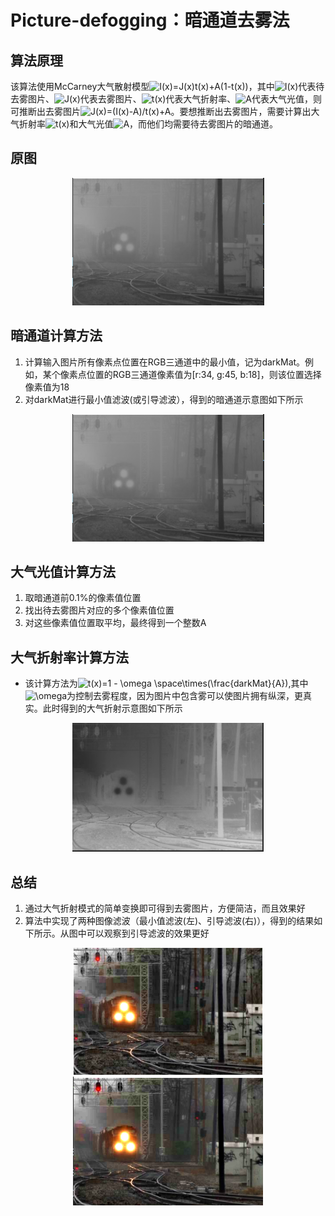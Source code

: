 # Picture-defogging：暗通道去雾法


## 算法原理

该算法使用McCarney大气散射模型<img src="https://latex.codecogs.com/svg.image?I(x)=J(x)t(x)&plus;A(1-t(x))" title="I(x)=J(x)t(x)+A(1-t(x))" />，其中<img src="https://latex.codecogs.com/svg.image?I(x)" title="I(x)" />代表待去雾图片、<img src="https://latex.codecogs.com/svg.image?J(x)" title="J(x)" />代表去雾图片、<img src="https://latex.codecogs.com/svg.image?t(x)" title="t(x)" />代表大气折射率、<img src="https://latex.codecogs.com/svg.image?A" title="A" />代表大气光值，则可推断出去雾图片<img src="https://latex.codecogs.com/svg.image?J(x)=(I(x)-A)/t(x)&plus;A" title="J(x)=(I(x)-A)/t(x)+A" />。要想推断出去雾图片，需要计算出大气折射率<img src="https://latex.codecogs.com/svg.image?t(x)" title="t(x)" />和大气光值<img src="https://latex.codecogs.com/svg.image?A" title="A" />，而他们均需要待去雾图片的暗通道。

## 原图
<div align=center>

![image](https://github.com/wk123467/Picture-defogging/blob/master/暗通道.PNG)
</div>

## 暗通道计算方法

1. 计算输入图片所有像素点位置在RGB三通道中的最小值，记为darkMat。例如，某个像素点位置的RGB三通道像素值为[r:34, g:45, b:18]，则该位置选择像素值为18
2. 对darkMat进行最小值滤波(或引导滤波），得到的暗通道示意图如下所示

<div align=center>

![image](https://github.com/wk123467/Picture-defogging/blob/master/暗通道.PNG)
</div>

## 大气光值计算方法

1. 取暗通道前0.1%的像素值位置
2. 找出待去雾图片对应的多个像素值位置
3. 对这些像素值位置取平均，最终得到一个整数A

## 大气折射率计算方法

- 该计算方法为<img src="https://latex.codecogs.com/svg.image?t(x)=1&space;-&space;\omega&space;\space\times(\frac{darkMat}{A})" title="t(x)=1 - \omega \space\times(\frac{darkMat}{A})" />,其中<img src="https://latex.codecogs.com/svg.image?\omega" title="\omega" />为控制去雾程度，因为图片中包含雾可以使图片拥有纵深，更真实。此时得到的大气折射示意图如下所示

<div align=center>

![image](https://github.com/wk123467/Picture-defogging/blob/master/%E5%A4%A7%E6%B0%94%E6%8A%98%E5%B0%84%E5%9B%BE.PNG)
</div>



## 总结

1. 通过大气折射模式的简单变换即可得到去雾图片，方便简洁，而且效果好
2. 算法中实现了两种图像滤波（最小值滤波(左)、引导滤波(右)），得到的结果如下所示。从图中可以观察到引导滤波的效果更好

<div align=center>

![image](https://github.com/wk123467/Picture-defogging/blob/master/%E6%9C%80%E5%B0%8F%E5%80%BC%E6%BB%A4%E6%B3%A2.PNG)
![image](https://github.com/wk123467/Picture-defogging/blob/master/%E5%BC%95%E5%AF%BC%E6%BB%A4%E6%B3%A2.PNG)
</div>

